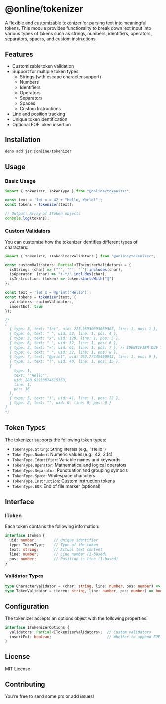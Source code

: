 # @online/tokenizer

A flexible and customizable tokenizer for parsing text into meaningful tokens. This module provides functionality to break down text input into various types of tokens such as strings, numbers, identifiers, operators, separators, spaces, and custom instructions.

## Features

- Customizable token validation
- Support for multiple token types:
  - Strings (with escape character support)
  - Numbers
  - Identifiers
  - Operators
  - Separators
  - Spaces
  - Custom Instructions
- Line and position tracking
- Unique token identification
- Optional EOF token insertion

## Installation

```bash
deno add jsr:@online/tokenizer
```

## Usage

### Basic Usage

```typescript
import { tokenizer, TokenType } from "@online/tokenizer";

const text = 'let x = 42 + "Hello, World!"';
const tokens = tokenizer(text);

// Output: Array of IToken objects
console.log(tokens);
```

### Custom Validators

You can customize how the tokenizer identifies different types of characters:

```typescript
import { tokenizer, ITokenizerValidators } from "@online/tokenizer";

const customValidators: Partial<ITokenizerValidators> = {
  isString: (char) => ["'", '"', '`'].includes(char),
  isOperator: (char) => "+-*/".includes(char),
  isInstruction: (token) => token.startsWith("@")
};

const text = 'let x = @print("Hello")';
const tokens = tokenizer(text, { 
  validators: customValidators,
  insertEof: true 
});

/*
[
  { type: 3, text: "let", uid: 225.06930693069307, line: 1, pos: 1 },
  { type: 6, text: " ", uid: 32, line: 1, pos: 4 },
  { type: 3, text: "x", uid: 120, line: 1, pos: 5 },
  { type: 6, text: " ", uid: 32, line: 1, pos: 6 },
  { type: 3, text: "=", uid: 61, line: 1, pos: 7 }, // IDENTIFIER DUE THIS IS NOT ADDED TO "IsOperator"
  { type: 6, text: " ", uid: 32, line: 1, pos: 8 },
  { type: 7, text: "@print", uid: 292.77445460943, line: 1, pos: 9 },
  { type: 5, text: "(", uid: 40, line: 1, pos: 15 },
  {
    type: 1,
    text: '"Hello"',
    uid: 280.93133874615353,
    line: 1,
    pos: 16
  },
  { type: 5, text: ")", uid: 41, line: 1, pos: 22 },
  { type: 8, text: "", uid: 0, line: 0, pos: 0 }
]
*/
```

## Token Types

The tokenizer supports the following token types:

- `TokenType.String`: String literals (e.g., "Hello")
- `TokenType.Number`: Numeric values (e.g., 42, 3.14)
- `TokenType.Identifier`: Variable names and keywords
- `TokenType.Operator`: Mathematical and logical operators
- `TokenType.Separator`: Punctuation and grouping symbols
- `TokenType.Space`: Whitespace characters
- `TokenType.Instruction`: Custom instruction tokens
- `TokenType.EOF`: End of file marker (optional)

## Interface

### IToken

Each token contains the following information:

```typescript
interface IToken {
  uid: number;        // Unique identifier
  type: TokenType;    // Type of the token
  text: string;       // Actual text content
  line: number;       // Line number (1-based)
  pos: number;        // Position in line (1-based)
}
```

### Validator Types

```typescript
type CharacterValidator = (char: string, line: number, pos: number) => boolean;
type TokenValidator = (token: string, line: number, pos: number) => boolean;
```

## Configuration

The tokenizer accepts an options object with the following properties:

```typescript
interface ITokenizerOptions {
  validators: Partial<ITokenizerValidators>;  // Custom validators
  insertEof: boolean;                         // Whether to append EOF token
}
```

## License

MIT License

## Contributing

You're free to send some prs or add issues!
